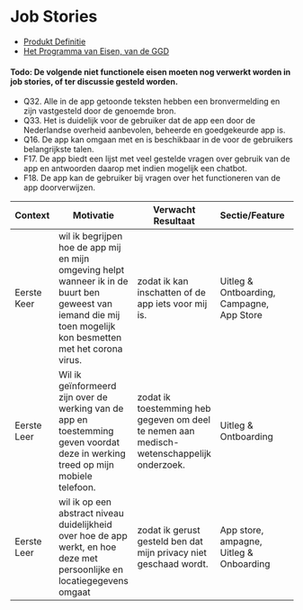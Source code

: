 # Job Stories

* [Produkt Definitie](https://github.com/minvws/nl-covid19-notification-app-design/blob/master/produkt-definitie.md)
* [Het Programma van Eisen, van de GGD](https://www.rijksoverheid.nl/onderwerpen/coronavirus-app/documenten/publicaties/2020/05/19/programma-van-eisen)

#### Todo: De volgende niet functionele eisen moeten nog verwerkt worden in job stories, of ter discussie gesteld worden. 

- Q32. Alle in de app getoonde teksten hebben een bronvermelding en zijn vastgesteld door de
genoemde bron.
- Q33. Het is duidelijk voor de gebruiker dat de app een door de Nederlandse overheid aanbevolen, beheerde en goedgekeurde app is.
- Q16. De app kan omgaan met en is beschikbaar in de voor de gebruikers belangrijkste talen.
- F17. De app biedt een lijst met veel gestelde vragen over gebruik van de app en antwoorden daarop met indien mogelijk een chatbot.
- F18. De app kan de gebruiker bij vragen over het functioneren van de app doorverwijzen.


Context | Motivatie | Verwacht Resultaat | Sectie/Feature | Versie | Verwijzing
------------ | ------------- | ------------ | ------------ | ------------ | ------------
Eerste Keer | wil ik begrijpen hoe de app mij en mijn omgeving helpt wanneer ik in de buurt ben geweest van iemand die mij toen mogelijk kon besmetten met het corona virus. | zodat ik kan inschatten of de app iets voor mij is. | Uitleg & Ontboarding, Campagne, App Store | 1.0 (Must Have) | F1, F15, Q8
Eerste Leer | Wil ik geïnformeerd zijn over de werking van de app en toestemming geven voordat deze in werking treed op mijn mobiele telefoon. | zodat ik toestemming heb gegeven om deel te nemen aan medisch- wetenschappelijk onderzoek. | Uitleg & Ontboarding | 1.0 (Must Have) | F1, F2, Q28
Eerste Leer | wil ik op een abstract niveau duidelijkheid over hoe de app werkt, en hoe deze met persoonlijke en locatiegegevens omgaat | zodat ik gerust gesteld ben dat mijn privacy niet geschaad wordt. | App store, ampagne, Uitleg & Onboarding | 1.0 (Must Have) | F1, F16, Q8
